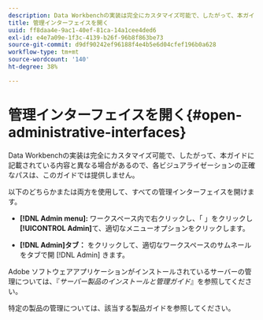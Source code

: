 ```yaml
---
description: Data Workbenchの実装は完全にカスタマイズ可能で、したがって、本ガイドに記載されている内容と異なる場合があるので、各ビジュアライゼーションの正確なパスは、このガイドでは提供しません。
title: 管理インターフェイスを開く
uuid: ff8daa4e-9ac1-40ef-81ca-14a1cee4ded6
exl-id: e4e7a09e-1f3c-4139-b26f-96b8f863be73
source-git-commit: d9df90242ef96188f4e4b5e6d04cfef196b0a628
workflow-type: tm+mt
source-wordcount: '140'
ht-degree: 38%

---
```


# 管理インターフェイスを開く{#open-administrative-interfaces}

Data Workbenchの実装は完全にカスタマイズ可能で、したがって、本ガイドに記載されている内容と異なる場合があるので、各ビジュアライゼーションの正確なパスは、このガイドでは提供しません。

以下のどちらかまたは両方を使用して、すべての管理インターフェイスを開けます。

* **[!DNL Admin menu]:** ワークスペース内で右クリックし、「 」をクリックし **[!UICONTROL Admin]**&#x200B;て、適切なメニューオプションをクリックします。

* **[!DNL Admin]タブ：** をクリックして、適切なワークスペースのサムネールをタブで開 [!DNL Admin] きます。

Adobe ソフトウェアアプリケーションがインストールされているサーバーの管理については、『*サーバー製品のインストールと管理ガイド*』を参照してください。

特定の製品の管理については、該当する製品ガイドを参照してください。
